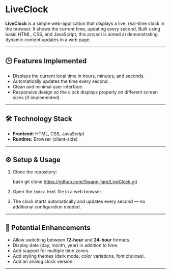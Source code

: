 # LiveClock

**LiveClock** is a simple web-application that displays a live, real-time clock in the browser. It shows the current time, updating every second. Built using basic HTML, CSS, and JavaScript, this project is aimed at demonstrating dynamic content updates in a web page.

---

## 🕒 Features Implemented

* Displays the current local time in hours, minutes, and seconds.
* Automatically updates the time every second.
* Clean and minimal user interface.
* Responsive design so the clock displays properly on different screen sizes (if implemented).

---

## 🛠 Technology Stack

* **Frontend:** HTML, CSS, JavaScript
* **Runtime:** Browser (client-side)

---

## ⚙ Setup & Usage

1. Clone the repository:

   bash
   git clone https://github.com/Swapniljare/LiveClock.git
  

2. Open the `index.html` file in a web browser.

3. The clock starts automatically and updates every second — no additional configuration needed.

---

## 🎯 Potential Enhancements

* Allow switching between **12-hour** and **24-hour** formats.
* Display date (day, month, year) in addition to time.
* Add support for multiple time zones.
* Add styling themes (dark mode, color variations, font choices).
* Add an analog clock version.

---
